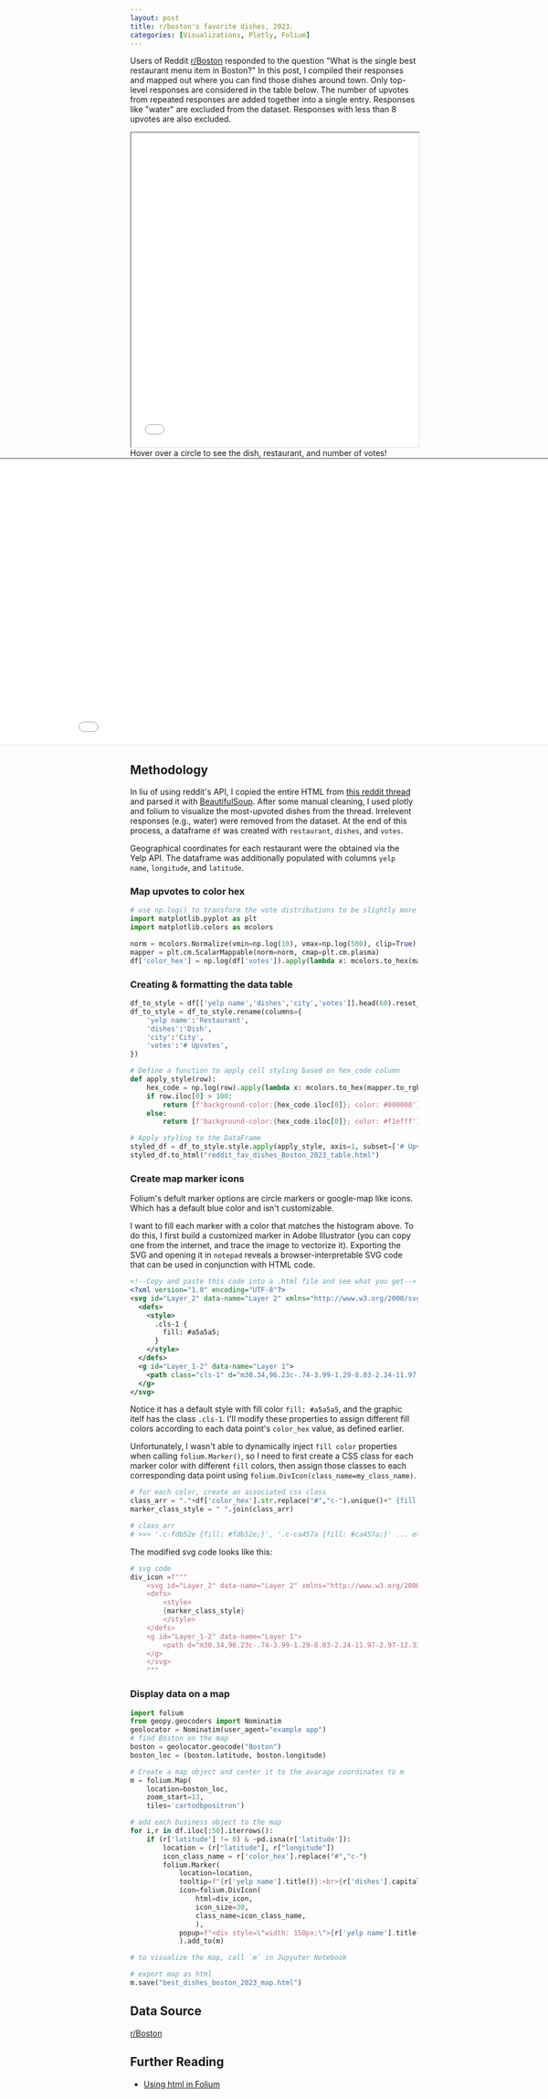 ```yaml
---
layout: post
title: r/boston's favorite dishes, 2023.
categories: [Visualizations, Plotly, Folium]
---
```


<style>
.chart {
    position: relative;
    left: 50%;
    margin-left: -500px;
}
</style>

Users of Reddit [r/Boston](https://www.reddit.com/r/boston/comments/14jvgf2/single_best_restaurant_menu_item_boston_2023/) responded to the question "What is the single best restaurant menu item in Boston?" In this post, I compiled their responses and mapped out where you can find those dishes around town. Only top-level responses are considered in the table below. The number of upvotes from repeated responses are added together into a single entry. Responses like "water" are excluded from the dataset. Responses with less than 8 upvotes are also excluded.

<div>
<iframe src="/assets/reddit_fav_dishes_Boston_2023_table2.html" width="100%" max-height="650" height="550"></iframe>
</div>

<div>
Hover over a circle to see the dish, restaurant, and number of votes!
<iframe src="/assets/best_dishes_boston_2023_map.html" height="500" width="1000" class="chart"></iframe>
</div>

## Methodology
In liu of using reddit's API, I copied the entire HTML from [this reddit thread](https://www.reddit.com/r/boston/comments/14jvgf2/single_best_restaurant_menu_item_boston_2023/) and parsed it with [BeautifulSoup](https://github.com/wention/BeautifulSoup4).
After some manual cleaning, I used plotly and folium to visualize the most-upvoted dishes from the thread. Irrelevent responses (e.g., water) were removed from the dataset. At the end of this process, a dataframe `df` was created with `restaurant`, `dishes`, and `votes`.

Geographical coordinates for each restaurant were the obtained via the Yelp API. The dataframe was additionally populated with columns `yelp name`, `longitude`, and `latitude`.

### Map upvotes to color hex
```py
# use np.log() to transform the vote distributions to be slightly more uniform
import matplotlib.pyplot as plt
import matplotlib.colors as mcolors

norm = mcolors.Normalize(vmin=np.log(10), vmax=np.log(500), clip=True)
mapper = plt.cm.ScalarMappable(norm=norm, cmap=plt.cm.plasma)
df['color_hex'] = np.log(df['votes']).apply(lambda x: mcolors.to_hex(mapper.to_rgba(x)))
```

### Creating & formatting the data table
```py
df_to_style = df[['yelp name','dishes','city','votes']].head(60).reset_index(drop=True)
df_to_style = df_to_style.rename(columns={
    'yelp name':'Restaurant',
    'dishes':'Dish',
    'city':'City',
    'votes':'# Upvotes',
})

# Define a function to apply cell styling based on hex_code column
def apply_style(row):
    hex_code = np.log(row).apply(lambda x: mcolors.to_hex(mapper.to_rgba(x)))
    if row.iloc[0] > 100:
        return [f'background-color:{hex_code.iloc[0]}; color: #000000']
    else:
        return [f'background-color:{hex_code.iloc[0]}; color: #f1efff']        

# Apply styling to the DataFrame
styled_df = df_to_style.style.apply(apply_style, axis=1, subset=['# Upvotes']).hide(axis="index")
styled_df.to_html("reddit_fav_dishes_Boston_2023_table.html")
```


### Create map marker icons
Folium's defult marker options are circle markers or google-map like icons. Which has a default blue color and isn't customizable.

I want to fill each marker with a color that matches the histogram above. To do this, I first build a customized marker in Adobe Illustrator (you can copy one from the internet, and trace the image to vectorize it). Exporting the SVG and opening it in `notepad` reveals a browser-interpretable SVG code that can be used in conjunction with HTML code.
```xml
<!--Copy and paste this code into a .html file and see what you get-->
<?xml version="1.0" encoding="UTF-8"?>
<svg id="Layer_2" data-name="Layer 2" xmlns="http://www.w3.org/2000/svg" viewBox="0 0 60.78 96.23">
  <defs>
    <style>
      .cls-1 {
        fill: #a5a5a5;
      }
    </style>
  </defs>
  <g id="Layer_1-2" data-name="Layer 1">
    <path class="cls-1" d="m30.34,96.23c-.74-3.99-1.29-8.03-2.24-11.97-2.97-12.33-8.72-22.98-18.29-31.6C-2.73,41.35-3.26,21.96,8.27,9.62c11.5-12.31,30.67-12.88,42.94-1.27,12.04,11.39,13.06,31.28,1.12,42.74-13.04,12.52-19.17,27.85-21.99,45.15Zm.13-88.07c-12.3-.05-22.26,9.76-22.35,22-.09,12.37,9.99,22.53,22.3,22.5,12.19-.03,22.16-10.03,22.17-22.25.02-12.22-9.92-22.21-22.12-22.26Z"/>
  </g>
</svg>
```

Notice it has a default style with fill color `fill: #a5a5a5`, and the graphic itelf has the class `.cls-1`. I'll modify these properties to assign different fill colors according to each data point's `color_hex` value, as defined earlier.

Unfortunately, I wasn't able to dynamically inject `fill color` properties when calling `folium.Marker()`, so I need to first create a CSS class for each marker color with different `fill` colors, then assign those classes to each corresponding data point using `folium.DivIcon(class_name=my_class_name)`.
```py
# for each color, create an associated css class
class_arr = "."+df['color_hex'].str.replace("#","c-").unique()+" {fill: " + df['color_hex'].unique() + ";}"
marker_class_style = " ".join(class_arr)

# class_arr
# >>> '.c-fdb52e {fill: #fdb52e;}', '.c-ca457a {fill: #ca457a;}' ... etc
```
The modified svg code looks like this:
```py
# svg code
div_icon =f"""
    <svg id="Layer_2" data-name="Layer 2" xmlns="http://www.w3.org/2000/svg" viewBox="0 0 100 100">
    <defs>
        <style>
        {marker_class_style}
        </style>
    </defs>
    <g id="Layer_1-2" data-name="Layer 1">
        <path d="m30.34,96.23c-.74-3.99-1.29-8.03-2.24-11.97-2.97-12.33-8.72-22.98-18.29-31.6C-2.73,41.35-3.26,21.96,8.27,9.62c11.5-12.31,30.67-12.88,42.94-1.27,12.04,11.39,13.06,31.28,1.12,42.74-13.04,12.52-19.17,27.85-21.99,45.15Zm.13-88.07c-12.3-.05-22.26,9.76-22.35,22-.09,12.37,9.99,22.53,22.3,22.5,12.19-.03,22.16-10.03,22.17-22.25.02-12.22-9.92-22.21-22.12-22.26Z"/>
    </g>
    </svg>
    """
```

### Display data on a map
```py
import folium
from geopy.geocoders import Nominatim
geolocator = Nominatim(user_agent="example app")
# find Boston on the map
boston = geolocator.geocode("Boston")
boston_loc = (boston.latitude, boston.longitude)

# Create a map object and center it to the avarage coordinates to m
m = folium.Map(
    location=boston_loc, 
    zoom_start=13,
    tiles='cartodbpositron')

# add each business object to the map
for i,r in df.iloc[:50].iterrows():
    if (r['latitude'] != 0) & ~pd.isna(r['latitude']):
        location = (r["latitude"], r["longitude"])
        icon_class_name = r['color_hex'].replace("#","c-")
        folium.Marker(
            location=location,
            tooltip=f"{r['yelp name'].title()}:<br>{r['dishes'].capitalize()},\n{r['votes']} votes",
            icon=folium.DivIcon(
                html=div_icon,
                icon_size=30,
                class_name=icon_class_name,
                ),
            popup=f"<div style=\"width: 150px;\">{r['yelp name'].title()}:<br>{r['dishes'].capitalize()}<br>{r['votes']} votes</div>"
            ).add_to(m)

# to visualize the map, call `m` in Jupyuter Notebook

# export map as html
m.save("best_dishes_boston_2023_map.html")

```

## Data Source
[r/Boston](https://www.reddit.com/r/boston/comments/14jvgf2/single_best_restaurant_menu_item_boston_2023/)

## Further Reading
* [Using html in Folium](https://towardsdatascience.com/use-html-in-folium-maps-a-comprehensive-guide-for-data-scientists-3af10baf9190)